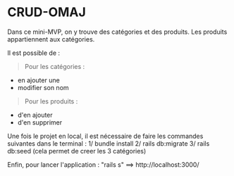 # CRUD-OMAJ

Dans ce mini-MVP, on y trouve des catégories et des produits.
Les produits appartiennent aux catégories. 

Il est possible de :
> Pour les catégories : 
 - en ajouter une
 - modifier son nom
> Pour les produits : 
  - d'en ajouter
  - d'en supprimer

Une fois le projet en local, il est nécessaire de faire les commandes suivantes dans le terminal :
1/ bundle install
2/ rails db:migrate
3/ rails db:seed (cela permet de creer les 3 catégories)

Enfin, pour lancer l'application : "rails s"
==> http://localhost:3000/
